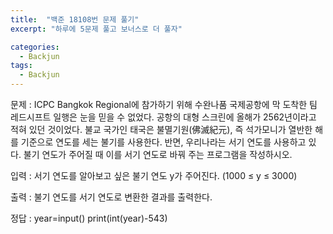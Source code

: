 ```yaml
---
title:  "백준 18108번 문제 풀기"
excerpt: "하루에 5문제 풀고 보너스로 더 풀자"

categories:
  - Backjun
tags:
  - Backjun
---
```


문제 : 
ICPC Bangkok Regional에 참가하기 위해 수완나품 국제공항에 막 도착한 팀 레드시프트 일행은 눈을 믿을 수 없었다.
공항의 대형 스크린에 올해가 2562년이라고 적혀 있던 것이었다.
불교 국가인 태국은 불멸기원(佛滅紀元), 즉 석가모니가 열반한 해를 기준으로 연도를 세는 불기를 사용한다.
반면, 우리나라는 서기 연도를 사용하고 있다. 
불기 연도가 주어질 때 이를 서기 연도로 바꿔 주는 프로그램을 작성하시오.

입력 :
서기 연도를 알아보고 싶은 불기 연도 y가 주어진다. (1000 ≤ y ≤ 3000)

출력 : 
불기 연도를 서기 연도로 변환한 결과를 출력한다.

정답 :
year=input()
print(int(year)-543)
